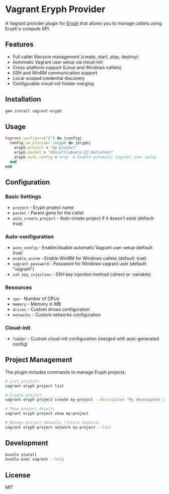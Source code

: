 # Vagrant Eryph Provider

A Vagrant provider plugin for [Eryph](https://www.eryph.io/) that allows you to manage catlets using Eryph's compute API.

## Features

- Full catlet lifecycle management (create, start, stop, destroy)
- Automatic Vagrant user setup via cloud-init
- Cross-platform support (Linux and Windows catlets)
- SSH and WinRM communication support
- Local-scoped credential discovery
- Configurable cloud-init fodder merging

## Installation

```bash
gem install vagrant-eryph
```

## Usage

```ruby
Vagrant.configure("2") do |config|
  config.vm.provider :eryph do |eryph|
    eryph.project = "my-project"
    eryph.parent = "dbosoft/ubuntu-22.04/latest"
    eryph.auto_config = true  # Enable automatic Vagrant user setup
  end
end
```

## Configuration

### Basic Settings
- `project` - Eryph project name
- `parent` - Parent gene for the catlet
- `auto_create_project` - Auto-create project if it doesn't exist (default: true)

### Auto-configuration
- `auto_config` - Enable/disable automatic Vagrant user setup (default: true)
- `enable_winrm` - Enable WinRM for Windows catlets (default: true)
- `vagrant_password` - Password for Windows vagrant user (default: "vagrant")
- `ssh_key_injection` - SSH key injection method (:direct or :variable)

### Resources
- `cpu` - Number of CPUs
- `memory` - Memory in MB
- `drives` - Custom drives configuration
- `networks` - Custom networks configuration

### Cloud-init
- `fodder` - Custom cloud-init configuration (merged with auto-generated config)

## Project Management

The plugin includes commands to manage Eryph projects:

```bash
# List projects
vagrant eryph project list

# Create project
vagrant eryph project create my-project --description "My development project"

# Show project details
vagrant eryph project show my-project

# Manage project networks (future feature)
vagrant eryph project network my-project --list
```

## Development

```bash
bundle install
bundle exec vagrant --help
```

## License

MIT